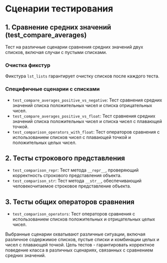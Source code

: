 # Сценарии тестирования

## 1. Сравнение средних значений (test_compare_averages)

Тест на различные сценарии сравнения средних значений двух списков, включая случаи с пустыми списками.

### Очистка фикстур

Фикстура `lst_lists` гарантирует очистку списков после каждого теста.

### Специфичные сценарии с списками

- `test_compare_averages_positive_vs_negative`: Тест сравнения средних значений списка положительных чисел и списка отрицательных чисел.
- `test_compare_averages_positive_vs_float`: Тест сравнения средних значений списка положительных чисел и списка чисел с плавающей точкой.
- `test_comparison_operators_with_float`: Тест операторов сравнения с использованием списков чисел с плавающей точкой и положительных целых чисел.

## 2. Тесты строкового представления

- `test_comparison_repr`: Тест метода `__repr__`, проверяющий корректность строкового представления объекта.
- `test_comparison_str`: Тест метода `__str__`, обеспечивающий человекочитаемое строковое представление объекта.

## 3. Тесты общих операторов сравнения

- `test_comparison_operators`: Тест операторов сравнения с использованием списков положительных и отрицательных целых чисел.

Выбранные сценарии охватывают различные ситуации, включая различное содержимое списков, пустые списки и комбинации целых и чисел с плавающей точкой. Цель тестов - гарантировать корректное поведение класса в различных сценариях, связанных с сравнением средних значений.

